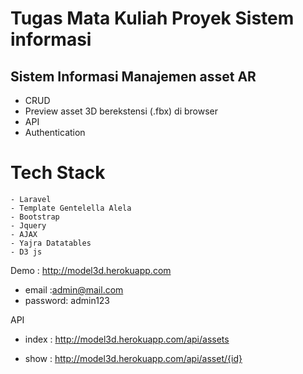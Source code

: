 # Tugas Mata Kuliah Proyek Sistem informasi

## Sistem Informasi Manajemen asset AR
 - CRUD 
 - Preview asset 3D berekstensi (.fbx) di browser
 - API 
 - Authentication
 
 
 # Tech Stack
    - Laravel
    - Template Gentelella Alela
    - Bootstrap
    - Jquery
    - AJAX
    - Yajra Datatables
    - D3 js
 
 
Demo : http://model3d.herokuapp.com
- email :admin@mail.com  
- password: admin123

API

- index : http://model3d.herokuapp.com/api/assets

- show : http://model3d.herokuapp.com/api/asset/{id}
